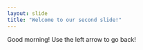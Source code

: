 ```yaml
---
layout: slide
title: "Welcome to our second slide!" 
---
```

Good morning!
Use the left arrow to go back! 
